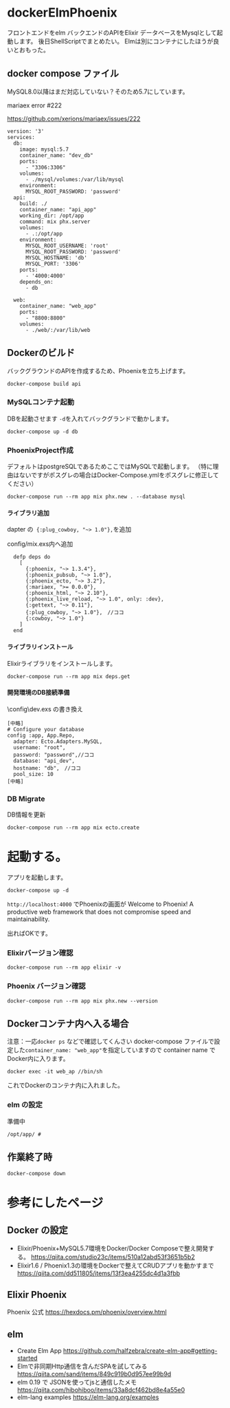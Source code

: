 # dockerElmPhoenix
フロントエンドをelm バックエンドのAPIをElixir
データベースをMysqlとして起動します。
後日ShellScriptでまとめたい。
Elmは別にコンテナにしたほうが良いとおもった。


## docker compose ファイル
MySQL8.0以降はまだ対応していない？そのため5.7にしています。

mariaex error #222

https://github.com/xerions/mariaex/issues/222
```
version: '3'
services:
  db:
    image: mysql:5.7
    container_name: "dev_db"
    ports:
      - "3306:3306"
    volumes:
      - ./mysql/volumes:/var/lib/mysql
    environment:
      MYSQL_ROOT_PASSWORD: 'password'      
  api:
    build: ./
    container_name: "api_app"
    working_dir: /opt/app
    command: mix phx.server
    volumes:
      - .:/opt/app
    environment:
      MYSQL_ROOT_USERNAME: 'root'
      MYSQL_ROOT_PASSWORD: 'password'
      MYSQL_HOSTNAME: 'db'
      MYSQL_PORT: '3306'
    ports:
      - '4000:4000'
    depends_on:
      - db
 
  web:
    container_name: "web_app"
    ports:
      - "8800:8800"
    volumes:
      - ./web/:/var/lib/web
```
## Dockerのビルド
バックグラウンドのAPIを作成するため、Phoenixを立ち上げます。
```
docker-compose build api
```
### MySQLコンテナ起動
DBを起動させます
`-d`を入れてバックグランドで動かします。
```
docker-compose up -d db
```

### PhoenixProject作成
デフォルトはpostgreSQLであるためここではMySQLで起動します。
（特に理由はないですがポスグレの場合はDocker-Compose.ymlをポスグレに修正してください）

```
docker-compose run --rm app mix phx.new . --database mysql
```
#### ライブラリ追加
dapter の` {:plug_cowboy, "~> 1.0"},`を追加　

config/mix.exs内へ追加
```
  defp deps do
    [
      {:phoenix, "~> 1.3.4"},
      {:phoenix_pubsub, "~> 1.0"},
      {:phoenix_ecto, "~> 3.2"},
      {:mariaex, ">= 0.0.0"},
      {:phoenix_html, "~> 2.10"},
      {:phoenix_live_reload, "~> 1.0", only: :dev},
      {:gettext, "~> 0.11"},
      {:plug_cowboy, "~> 1.0"},　//ココ
      {:cowboy, "~> 1.0"}
    ]
  end
```
#### ライブラリインストール
Elixirライブラリをインストールします。
```
docker-compose run --rm app mix deps.get
```

#### 開発環境のDB接続準備
\config\dev.exs の書き換え
```
[中略]
# Configure your database
config :app, App.Repo,
  adapter: Ecto.Adapters.MySQL,
  username: "root",
  password: "password",//ココ
  database: "api_dev",
  hostname: "db",　//ココ
  pool_size: 10
[中略]

```

### DB Migrate
DB情報を更新
```
docker-compose run --rm app mix ecto.create
```
# 起動する。
アプリを起動します。
```
docker-compose up -d
```
`http://localhost:4000` でPhoenixの画面が
Welcome to Phoenix!
A productive web framework that
does not compromise speed and maintainability.

出ればOKです。

### Elixirバージョン確認
```
docker-compose run --rm app elixir -v
```
### Phoenix バージョン確認
```
docker-compose run --rm app mix phx.new --version
```

## Dockerコンテナ内へ入る場合
注意：一応`docker ps` などで確認してくんさい
docker-compose ファイルで設定した`container_name: "web_app"`を指定していますので container name でDocker内に入ります。

```
docker exec -it web_ap //bin/sh
```
これでDockerのコンテナ内に入れました。

### elm の設定
準備中

```
/opt/app/ # 
```

## 作業終了時
```
docker-compose down
```
# 参考にしたページ
## Docker の設定
 - Elixir/Phoenix+MySQL5.7環境をDocker/Docker Composeで整え開発する。
  https://qiita.com/studio23c/items/510a12abd53f3651b5b2
 - Elixir1.6 / Phoenix1.3の環境をDockerで整えてCRUDアプリを動かすまで
  https://qiita.com/dd511805/items/13f3ea4255dc4d1a3fbb 
## Elixir Phoenix
Phoenix 公式
https://hexdocs.pm/phoenix/overview.html

## elm
 - Create Elm App 
  https://github.com/halfzebra/create-elm-app#getting-started
 - Elmで非同期Http通信を含んだSPAを試してみる
  https://qiita.com/sand/items/849c919b0d957ee99b9d
 - elm 0.19 で JSONを使ってjsと通信したメモ
  https://qiita.com/hibohiboo/items/33a8dcf462bd8e4a55e0
 - elm-lang examples
  https://elm-lang.org/examples
